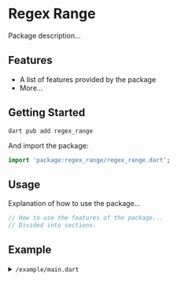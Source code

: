 # Regex Range

Package description...

## Features

- A list of features provided by the package
- More...

## Getting Started 

```
dart pub add regex_range
```

And import the package:

```dart
import 'package:regex_range/regex_range.dart';
```

## Usage

Explanation of how to use the package...

```dart
// How to use the features of the package...
// Divided into sections.
```

## Example

<details>
  <summary><code>/example/main.dart</code></summary>
    
  ```dart
  import 'package:regex_range/regex_range.dart';

  // A pratical example of how to use the package...
  ```
</details>
